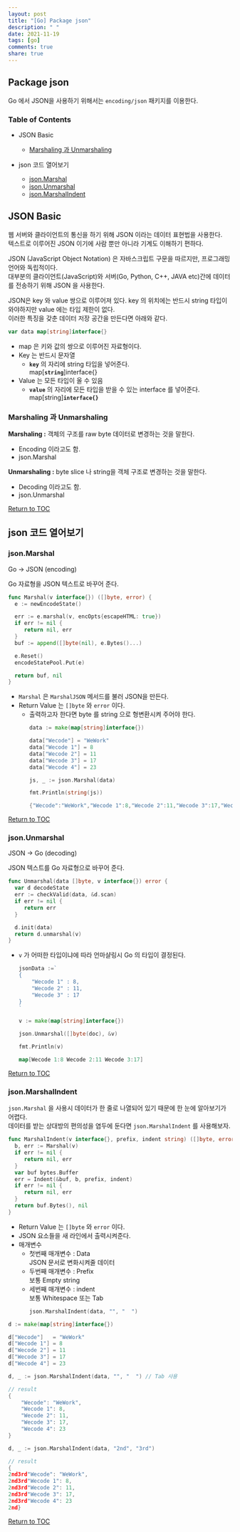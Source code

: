 ```yaml
---
layout: post
title: "[Go] Package json"
description: " "
date: 2021-11-19
tags: [go]
comments: true
share: true
---
```


## Package json

Go 에서 JSON을 사용하기 위해서는 <code>encoding/json</code> 패키지를 이용한다.


### Table of Contents
* JSON Basic
    * [Marshaling 과 Unmarshaling](#marshaling-과-unmarshaling)

* json 코드 열어보기
    * [json.Marshal](json.Marshal)
    * [json.Unmarshal](json.Unmarshal)
    * [json.MarshalIndent](#jsonmarshalindent)


## JSON Basic
웹 서버와 클라이언트의 통신을 하기 위해 JSON 이라는 데이터 표현법을 사용한다.  
텍스트로 이루어진 JSON 이기에 사람 뿐만 아니라 기계도 이해하기 편하다.  

JSON (JavaScript Object Notation) 은 자바스크립트 구문을 따르지만, 프로그래밍 언어와 독립적이다.   
대부분의 클라이언트(JavaScript)와 서버(Go, Python, C++, JAVA etc)간에 데이터를 전송하기 위해 JSON 을 사용한다.

JSON은 key 와 value 쌍으로 이루어져 있다. key 의 위치에는 반드시 string 타입이 와야하지만 value 에는 타입 제한이 없다.  
이러한 특징을 갖춘 데이터 저장 공간을 만든다면 아래와 같다.  
```go
var data map[string]interface{}
```
* map 은 키와 값의 쌍으로 이루어진 자료형이다.
* Key 는 반드시 문자열
    * **<code>key</code>** 의 자리에 string 타입을 넣어준다.  
    map[**<code>string</code>**]interface{}
* Value 는 모든 타입이 올 수 있음
    * **<code>value</code>** 의 자리에 모든 타입을 받을 수 있는 interface 를 넣어준다.  
    map[string]**<code>interface{}</code>**

### Marshaling 과 Unmarshaling  
**Marshaling :** 객체의 구조를 raw byte 데이터로 변경하는 것을 말한다.  
* Encoding 이라고도 함.
* json.Marshal

**Unmarshaling :** byte slice 나 string을 객체 구조로 변경하는 것을 말한다.  
* Decoding 이라고도 함.
* json.Unmarshal

<!-- **Why Byte?**  
컴퓨터는 데이터를 바이트 단위로 인식하기에,. -->

[Return to TOC](#table-of-contents)

## json 코드 열어보기

### json.Marshal
Go → JSON (encoding)  

Go 자료형을 JSON 텍스트로 바꾸어 준다.

```go
func Marshal(v interface{}) ([]byte, error) {
  e := newEncodeState()

  err := e.marshal(v, encOpts{escapeHTML: true})
  if err != nil {
     return nil, err
  }
  buf := append([]byte(nil), e.Bytes()...)

  e.Reset()
  encodeStatePool.Put(e)

  return buf, nil
}
```
* <code>Marshal</code> 은 <code>MarshalJSON</code> 메서드를 불러 JSON을 만든다.  
* Return Value 는 <code>[]byte</code> 와 <code>error</code> 이다.
    * 출력하고자 한다면 byte 를 string 으로 형변환시켜 주어야 한다.  
        ```go
        data := make(map[string]interface{})
        
        data["Wecode"] = "WeWork"
        data["Wecode 1"] = 8
        data["Wecode 2"] = 11
        data["Wecode 3"] = 17
        data["Wecode 4"] = 23
        
        js, _ := json.Marshal(data)
        
        fmt.Println(string(js))
        ```
        ```go
        {"Wecode":"WeWork","Wecode 1":8,"Wecode 2":11,"Wecode 3":17,"Wecode 4":23}
        ```

[Return to TOC](#table-of-contents)

### json.Unmarshal
JSON → Go (decoding) 

JSON 텍스트를 Go 자료형으로 바꾸어 준다.

```go
func Unmarshal(data []byte, v interface{}) error {
  var d decodeState
  err := checkValid(data, &d.scan)
  if err != nil {
     return err
  }

  d.init(data)
  return d.unmarshal(v)
}
```
* <code>v</code> 가 어떠한 타입이냐에 따라 언마샬링시 Go 의 타입이 결정된다.
    ```go
    jsonData :=`
	{
		"Wecode 1" : 8,
		"Wecode 2" : 11,
		"Wecode 3" : 17
	}
	`
	
	v := make(map[string]interface{})
	
	json.Unmarshal([]byte(doc), &v)
	
	fmt.Println(v)
    ```
    ```go
    map[Wecode 1:8 Wecode 2:11 Wecode 3:17]
    ```

[Return to TOC](#table-of-contents)

### json.MarshalIndent  
<code>json.Marshal</code> 을 사용시 데이터가 한 줄로 나열되어 있기 때문에 한 눈에 알아보기가 어렵다.  
데이터를 받는 상대방의 편의성을 염두에 둔다면 <code>json.MarshalIndent</code> 를 사용해보자.  
```go
func MarshalIndent(v interface{}, prefix, indent string) ([]byte, error) {
  b, err := Marshal(v)
  if err != nil {
     return nil, err
  }
  var buf bytes.Buffer
  err = Indent(&buf, b, prefix, indent)
  if err != nil {
     return nil, err
  }
  return buf.Bytes(), nil
}
```
* Return Value 는 <code>[]byte</code> 와 <code>error</code> 이다.  
* JSON 요소들을 새 라인에서 출력시켜준다.
* 매개변수  
    * 첫번째 매개변수 : Data  
    JSON 문서로 변화시켜줄 데이터  
    * 두번째 매개변수 : Prefix  
    보통 Empty string
    * 세번째 매개변수 : indent  
    보통 Whitespace 또는 Tab  
        ```go
        json.MarshalIndent(data, "", "  ")
        ```

```go
d := make(map[string]interface{})

d["Wecode"]   = "WeWork"
d["Wecode 1"] = 8
d["Wecode 2"] = 11
d["Wecode 3"] = 17
d["Wecode 4"] = 23

d, _ := json.MarshalIndent(data, "", "	") // Tab 사용
```
```go
// result
{
	"Wecode": "WeWork",
	"Wecode 1": 8,
	"Wecode 2": 11,
	"Wecode 3": 17,
	"Wecode 4": 23
}
```

```go
d, _ := json.MarshalIndent(data, "2nd", "3rd") 
```
```go
// result
{
2nd3rd"Wecode": "WeWork",
2nd3rd"Wecode 1": 8,
2nd3rd"Wecode 2": 11,
2nd3rd"Wecode 3": 17,
2nd3rd"Wecode 4": 23
2nd}
```
[Return to TOC](#table-of-contents)
